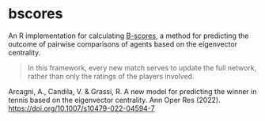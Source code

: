 # bscores
An R implementation for calculating [B-scores](https://link.springer.com/article/10.1007/s10479-022-04594-7), a method for predicting the outcome of pairwise comparisons of agents based on the eigenvector centrality.

>  In this framework, every new match serves to update the full network, rather than
only the ratings of the players involved.

Arcagni, A., Candila, V. & Grassi, R. A new model for predicting the winner in tennis based on the eigenvector centrality. Ann Oper Res (2022). https://doi.org/10.1007/s10479-022-04594-7
